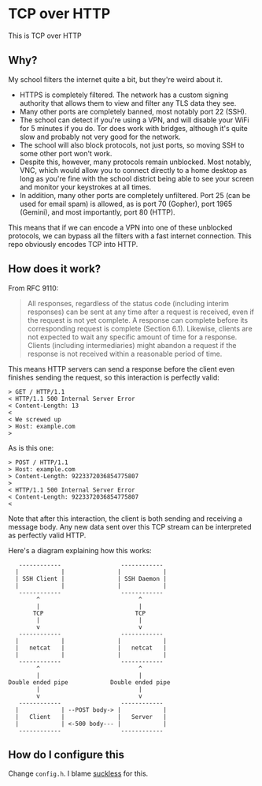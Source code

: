 # TCP over HTTP

This is TCP over HTTP

## Why?

My school filters the internet quite a bit, but they're weird about it.

* HTTPS is completely filtered. The network has a custom signing authority that
allows them to view and filter any TLS data they see.
* Many other ports are completely banned, most notably port 22 (SSH).
* The school can detect if you're using a VPN, and will disable your WiFi for 5
minutes if you do. Tor does work with bridges, although it's quite slow and
probably not very good for the network.
* The school will also block protocols, not just ports, so moving SSH to some
other port won't work.
* Despite this, however, many protocols remain unblocked. Most notably, VNC,
which would allow you to connect directly to a home desktop as long as you're
fine with the school district being able to see your screen and monitor your
keystrokes at all times.
* In addition, many other ports are completely unfiltered. Port 25 (can be used
for email spam) is allowed, as is port 70 (Gopher), port 1965 (Gemini), and most
importantly, port 80 (HTTP).

This means that if we can encode a VPN into one of these unblocked protocols, we
can bypass all the filters with a fast internet connection. This repo obviously
encodes TCP into HTTP.

## How does it work?

From RFC 9110:

> All responses, regardless of the status code (including interim responses) can
> be sent at any time after a request is received, even if the request is not
> yet complete.  A response can complete before its corresponding request is
> complete (Section 6.1).  Likewise, clients are not expected to wait any
> specific amount of time for a response.  Clients (including intermediaries)
> might abandon a request if the response is not received within a reasonable
> period of time.

This means HTTP servers can send a response before the client even finishes
sending the request, so this interaction is perfectly valid:

    > GET / HTTP/1.1
    < HTTP/1.1 500 Internal Server Error
    < Content-Length: 13
    < 
    < We screwed up
    > Host: example.com
    > 

As is this one:

    > POST / HTTP/1.1
    > Host: example.com
    > Content-Length: 9223372036854775807
    >
    < HTTP/1.1 500 Internal Server Error
    < Content-Length: 9223372036854775807
    <

Note that after this interaction, the client is both sending and receiving a
message body. Any new data sent over this TCP stream can be interpreted as
perfectly valid HTTP.

Here's a diagram explaining how this works:

       ------------                 ------------
      |            |               |            |
      | SSH Client |               | SSH Daemon |
      |            |               |            |
       ------------                 ------------
            ^                            ^
            |                            |
           TCP                          TCP
            |                            |
            v                            v
       ------------                 ------------
      |            |               |            |
      |   netcat   |               |   netcat   |
      |            |               |            |
       ------------                 ------------
            ^                            ^
            |                            |
    Double ended pipe            Double ended pipe
            |                            |
            v                            v
       ------------                 ------------
      |            | --POST body-> |            |
      |   Client   |               |   Server   |
      |            | <-500 body--- |            |
       ------------                 ------------

## How do I configure this

Change `config.h`. I blame [suckless](https://suckless.org) for this.
